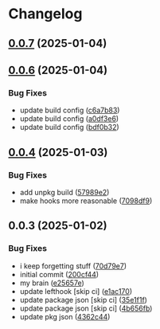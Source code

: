 # Changelog

## [0.0.7](https://github.com/dankreiger/strong-array/compare/v0.0.6...v0.0.7) (2025-01-04)

## [0.0.6](https://github.com/dankreiger/strong-array/compare/v0.0.4...v0.0.6) (2025-01-04)


### Bug Fixes

* update build config ([c6a7b83](https://github.com/dankreiger/strong-array/commit/c6a7b832098eb92ab766286cfab686b35202fec7))
* update build config ([a0df3e6](https://github.com/dankreiger/strong-array/commit/a0df3e6714d151409ef0e77481c7515244e9df06))
* update build config ([bdf0b32](https://github.com/dankreiger/strong-array/commit/bdf0b3260daf1e87a03e74b83fa5eba646266739))

## [0.0.4](https://github.com/dankreiger/strong-array/compare/v0.0.3...v0.0.4) (2025-01-03)


### Bug Fixes

* add unpkg build ([57989e2](https://github.com/dankreiger/strong-array/commit/57989e2319d6265028fd052e1f555245e8d2a450))
* make hooks more reasonable ([7098df9](https://github.com/dankreiger/strong-array/commit/7098df95f2048bbe5ad32680cb131817022f3811))

## 0.0.3 (2025-01-02)


### Bug Fixes

* i keep forgetting stuff ([70d79e7](https://github.com/dankreiger/strong-array/commit/70d79e70192b98cb77ccc7682fd0f171ce5c5a0d))
* initial commit ([200cf44](https://github.com/dankreiger/strong-array/commit/200cf445a612ab3bc12b486007dbfba76a607d01))
* my brain ([e25657e](https://github.com/dankreiger/strong-array/commit/e25657edd730ea405cb649749551ee984371b62f))
* update lefthook [skip ci] ([e1ac170](https://github.com/dankreiger/strong-array/commit/e1ac17001f7eaa76ae1d75143b1fb1518c322ba4))
* update package json [skip ci] ([35e1f1f](https://github.com/dankreiger/strong-array/commit/35e1f1fa32c18724049021e0073ff011de4b91c8))
* update package json [skip ci] ([4b656fb](https://github.com/dankreiger/strong-array/commit/4b656fb3db0e59e35b008cfa8cb0dc72bf4bc168))
* update pkg json ([4362c44](https://github.com/dankreiger/strong-array/commit/4362c44d3ff5e2ecf3cf927cbaa69186ba63c587))
